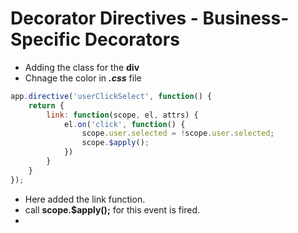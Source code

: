 # Decorator Directives - Business-Specific Decorators

- Adding the class for the **div**
- Chnage the color in ***.css*** file

```javascript
app.directive('userClickSelect', function() {
    return {
        link: function(scope, el, attrs) {
            el.on('click', function() {
                scope.user.selected = !scope.user.selected;
                scope.$apply();
            })
        }
    }
});
```

- Here added the link function.
- call **scope.$apply();** for this event is fired.
-